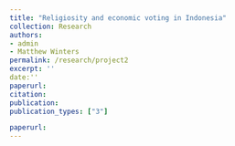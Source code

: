 ```yaml
---
title: "Religiosity and economic voting in Indonesia"
collection: Research
authors: 
- admin
- Matthew Winters
permalink: /research/project2
excerpt: ''
date:''
paperurl: 
citation:
publication: 
publication_types: ["3"]

paperurl: 
---
```


